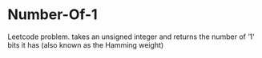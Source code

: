 # Number-Of-1
Leetcode problem. takes an unsigned integer and returns the number of ’1' bits it has (also known as the Hamming weight)
